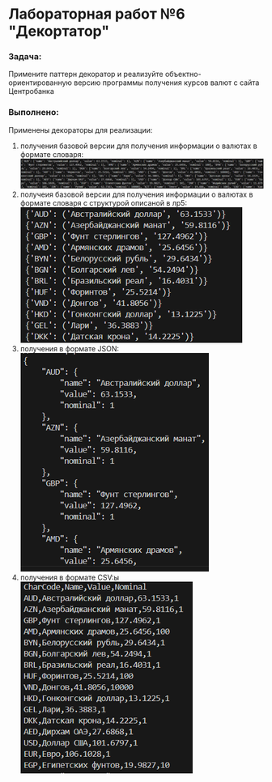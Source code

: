 # Лабораторная работ №6 "Декортатор"
### Задача:
Примените паттерн декоратор и реализуйте объектно-ориентированную версию программы получения курсов валют с сайта Центробанка
### Выполнено:
Применены декораторы для реализации:
1. получения базовой версии для получения информации о валютах в формате словаря:
![alt text](images/image.png)
2. получеия базовой версии для получения информации о валютах в формате словаря с структурой описаной в лр5:
![alt text](images/image-1.png)
3. получения в формате JSON:
![alt text](images/image-2.png)
4. получения в формате CSV:ы
![alt text](images/image-3.png)
